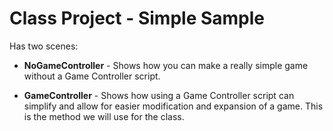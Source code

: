 # Class Project - Simple Sample

Has two scenes:

* **NoGameController** - Shows how you can make a really simple game without a Game Controller script.

* **GameController** - Shows how using a Game Controller script can simplify and allow for easier modification and expansion of a game. This is the method we will use for the class.

